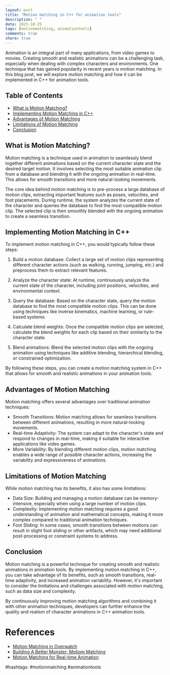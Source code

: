 ```yaml
---
layout: post
title: "Motion matching in C++ for animation tools"
description: " "
date: 2023-10-25
tags: [motionmatching, animationtools]
comments: true
share: true
---
```


Animation is an integral part of many applications, from video games to movies. Creating smooth and realistic animations can be a challenging task, especially when dealing with complex characters and environments. One technique that has gained popularity in recent years is motion matching. In this blog post, we will explore motion matching and how it can be implemented in C++ for animation tools.

## Table of Contents
- [What is Motion Matching?](#what-is-motion-matching)
- [Implementing Motion Matching in C++](#implementing-motion-matching-in-c)
- [Advantages of Motion Matching](#advantages-of-motion-matching)
- [Limitations of Motion Matching](#limitations-of-motion-matching)
- [Conclusion](#conclusion)

## What is Motion Matching?

Motion matching is a technique used in animation to seamlessly blend together different animations based on the current character state and the desired target motion. It involves selecting the most suitable animation clip from a database and blending it with the ongoing animation in real-time. This allows for smooth transitions and more natural-looking movements.

The core idea behind motion matching is to pre-process a large database of motion clips, extracting important features such as poses, velocities, and foot placements. During runtime, the system analyzes the current state of the character and queries the database to find the most compatible motion clip. The selected clip is then smoothly blended with the ongoing animation to create a seamless transition.

## Implementing Motion Matching in C++

To implement motion matching in C++, you would typically follow these steps:

1. Build a motion database: Collect a large set of motion clips representing different character actions (such as walking, running, jumping, etc.) and preprocess them to extract relevant features.

2. Analyze the character state: At runtime, continuously analyze the current state of the character, including joint positions, velocities, and environmental context.

3. Query the database: Based on the character state, query the motion database to find the most compatible motion clips. This can be done using techniques like inverse kinematics, machine learning, or rule-based systems.

4. Calculate blend weights: Once the compatible motion clips are selected, calculate the blend weights for each clip based on their similarity to the character state.

5. Blend animations: Blend the selected motion clips with the ongoing animation using techniques like additive blending, hierarchical blending, or constrained optimization.

By following these steps, you can create a motion matching system in C++ that allows for smooth and realistic animations in your animation tools.

## Advantages of Motion Matching

Motion matching offers several advantages over traditional animation techniques:

- Smooth Transitions: Motion matching allows for seamless transitions between different animations, resulting in more natural-looking movements.
- Real-time Adaptivity: The system can adapt to the character's state and respond to changes in real-time, making it suitable for interactive applications like video games.
- More Variability: By blending different motion clips, motion matching enables a wide range of possible character actions, increasing the variability and expressiveness of animations.

## Limitations of Motion Matching

While motion matching has its benefits, it also has some limitations:

- Data Size: Building and managing a motion database can be memory-intensive, especially when using a large number of motion clips.
- Complexity: Implementing motion matching requires a good understanding of animation and mathematical concepts, making it more complex compared to traditional animation techniques.
- Foot Sliding: In some cases, smooth transitions between motions can result in slight foot sliding or other artifacts, which may need additional post-processing or constraint systems to address.

## Conclusion

Motion matching is a powerful technique for creating smooth and realistic animations in animation tools. By implementing motion matching in C++, you can take advantage of its benefits, such as smooth transitions, real-time adaptivity, and increased animation variability. However, it's important to consider the limitations and challenges associated with motion matching, such as data size and complexity.

By continuously improving motion matching algorithms and combining it with other animation techniques, developers can further enhance the quality and realism of character animations in C++ animation tools.

# References
- [Motion Matching in Overwatch](https://dl.acm.org/doi/10.1145/3306346.3323010)
- [Building A Better Monster: Motiom Matching](https://blog.activision.com/technology/201602/building-a-better-monster-motion-matching)
- [Motion Matching for Real-time Animation](https://dl.acm.org/doi/10.1145/3272127.3275070)

#hashtags: #motionmatching #animationtools